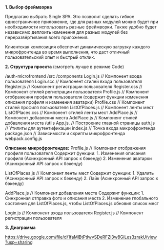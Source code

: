 **1. Выбор фреймворка**

Предлагаю выбрать Single SPA. Это позволит сделать гибкое одностраничное приложение, где для разных модулей можно будет при необходимости использовать разные фреймворки. Также удобно будет независимо деплоить изменения для разных модулей без переразвёртывания всего приложения.

Клиентская композиция обеспечит динамическую загрузку каждого микрофронтенда во время выполнения, что даст отличный пользовательский опыт и быстрый отклик.

**2. Структура проекта** (смотреть лучше в режиме Code)

/auth-microfrontend
  /src
    /components
	Login.js			// Компонент входа пользователя
	Login.scc		// Компонент стилей входа пользователя
	Register.js     	      	// Компонент регистрации пользователя
	Register.css           // Компонент стилей регистрации пользователя
	Profile.js			// Компонент отображения профиля пользователя (содержит функции изменения описания профиля и изменения аватарки)
	Profile.css		// Компонент стилей профиля пользователя 
	ListOfPlaces.js 	// Компонент ленты мест
	ListOfPlaces.css 	// Компонент стилей ленты мест
	AddPlace.js 		// Компонент добавления места
	AddPlace.js 		// Компонент стилей добавления места
    /utils
	App.js. 			// Построение главной страницы
	auth.js           		// Утилиты для аутентификации
	index.js                 	// Точка входа микрофронтенда
  package.json              // Зависимости и скрипты микрофронтенда
  webpack.config.js


**Описание микрофронтендов:**
Profile.js			// Компонент отображения профиля пользователя 		Содержит функции:
    1. Изменения описания профиля (Асинхронный API запрос к бэкенду)
    2. Изменения аватарки (Асинхронный API запрос к бэкенду)

ListOfPlaces.js	// Компонент ленты мест
	Содержит функции:
    1. Удалить (Асинхронный API запрос к бэкенду)
    2. Лайк (Асинхронный API запрос к бэкенду)
	
AddPlace.js		// Компонент добавления места
	Содержит функции:
    1. Синхронная отправка фото и описания места
    2. Изменение глобального состояния для ListOfPlaces.js, чтобы ListOfPlaces.js обновил список мест

Login.js			// Компонент входа пользователя
Register.js		// Компонент регистрации пользователя


**3. Диаграмма**

https://drive.google.com/file/d/1faMlBtPtIwvSDeRFZi3w8GiLes3zrakU/view?usp=sharing


